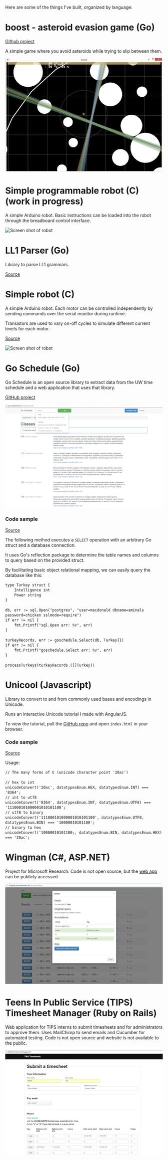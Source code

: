 Here are some of the things I've built, organized by language:

# boost - asteroid evasion game (Go)

[Github project](https://github.com/kvu787/boost)

A simple game where you avoid asteroids while trying to slip between them. 

![Screen shot of boost](https://raw.githubusercontent.com/kvu787/portfolio/master/images/boost.png)

# Simple programmable robot (C) (work in progress)

A simple Arduino robot. Basic instructions can be loaded into the robot through the breadboard control interface.

![Screen shot of robot](https://raw.githubusercontent.com/kvu787/portfolio/master/images/robot2.png)

# LL1 Parser (Go)

Library to parse LL1 grammars.

[Source](https://bitbucket.org/kvu787/ll1)

# Simple robot (C)

A simple Arduino robot. Each motor can be controlled independently by sending commands over the serial monitor during runtime.

Transistors are used to vary on-off cycles to simulate different current levels for each motor.

[Source](https://bitbucket.org/kvu787/robot)

![Screen shot of robot](https://raw.githubusercontent.com/kvu787/portfolio/master/images/robot.png)

# Go Schedule (Go)

Go Schedule is an open source library to extract data from the UW time schedule and a web application that uses that library.

[GitHub project](https://github.com/kvu787/goschedule/)

![Screen shot of GoSchedule](https://raw.githubusercontent.com/kvu787/portfolio/master/images/goschedule.png)

### Code sample

[Source](https://github.com/kvu787/goschedule/blob/master/lib/database.go)

The following method executes a `SELECT` operation with an arbitrary Go struct and a database connection. 

It uses Go's reflection package to determine the table names and columns to query based on the provided struct.

By facilitating basic object relational mapping, we can easily query the database like this:

	type Turkey struct {
		Intelligence int
		Power string
	}

	db, err := sql.Open("postgres", "user=macdonald dbname=aminals password=chicken sslmode=require")
	if err != nil {
		fmt.Printf("sql.Open err: %v", err)
	}

	turkeyRecords, err := goschedule.Select(db, Turkey{})
	if err != nil {
		fmt.Printf("goschedule.Select err: %v", err)
	}
	
	processTurkeys(turkeyRecords.([]Turkey))

# Unicool (Javascript)

Library to convert to and from commonly used bases and encodings in Unicode.

Runs an interactive Unicode tutorial I made with AngularJS. 

To view the tutorial, pull the [GitHub repo](https://github.com/kvu787/unicool) and open `index.html` in your browser.

### Code sample

[Source](https://github.com/kvu787/unicool/blob/master/unicode.js)

Usage:

	// The many forms of € (unicode character point '20ac')

	// hex to int 
	unicodeConvert('20ac', datatypesEnum.HEX, datatypesEnum.INT) === '8364';
	// int to utf8
	unicodeConvert('8364', datatypesEnum.INT, datatypesEnum.UTF8) === '111000101000001010101100';
	// utf8 to binary
	unicodeConvert('111000101000001010101100', datatypesEnum.UTF8, datatypesEnum.BIN) === '10000010101100';
	// binary to hex
	unicodeConvert('10000010101100;, datatypesEnum.BIN, datatypesEnum.HEX) === '20ac';

# Wingman (C#, ASP.NET)

Project for Microsoft Research. Code is not open source, but the [web app](http://wingman.azurewebsites.net/) can be publicly accessed.

![Screen shot of Wingman](https://raw.githubusercontent.com/kvu787/portfolio/master/images/wingman.png)

# Teens In Public Service (TIPS) Timesheet Manager (Ruby on Rails)

Web application for TIPS interns to submit timesheets and for administrators to approve them. 
Uses MailChimp to send emails and Cucumber for automated testing.
Code is not open source and website is not available to the public.

![Screen shot of TIPS timesheet manager](https://raw.githubusercontent.com/kvu787/portfolio/master/images/tips.png)
